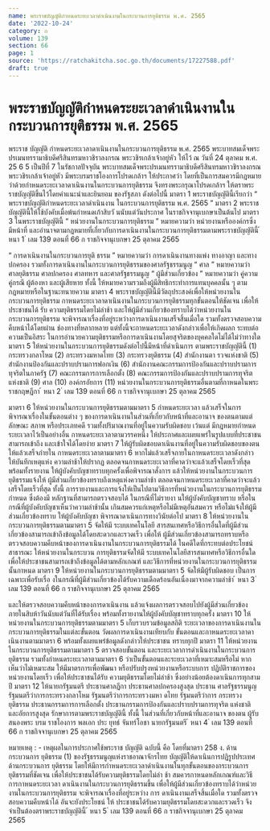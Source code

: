 ```yaml
---
name: พระราชบัญญัติกำหนดระยะเวลาดำเนินงานในกระบวนการยุติธรรม พ.ศ. 2565
date: '2022-10-24'
category: ก
volume: 139
section: 66
page: 1
source: 'https://ratchakitcha.soc.go.th/documents/17227588.pdf'
draft: true
---
```


# พระราชบัญญัติกำหนดระยะเวลาดำเนินงานในกระบวนการยุติธรรม พ.ศ. 2565

พระราช บัญญัติ กำหนดระยะเวลาดาเนินงานในกระบวนการยุติธรรม พ.ศ. 2565 พระบาทสมเด็จพระปรเมนทรรามาธิบดีศรีสินทรมหาวชิราลงกรณ พระวชิรเกล้าเจ้าอยู่หัว ให้ไว้ ณ วันที่ 24 ตุลาคม พ.ศ. 25 6 5 เป็นปีที่ 7 ในรัชกาลปัจจุบัน พระบาทสมเด็จพระปรเมนทรรามาธิบดีศรีสินทรมหาวชิราลงกรณ พระวชิรเกล้าเจ้าอยู่หัว มีพระบรมราชโองการโปรดเกล้าฯ ให้ประกาศว่า โดยที่เป็นการสมควรมีกฎหมายว่าด้วยกำหนดระยะเวลาดาเนินงานในกระบวนการยุติธรรม จึงทรงพระกรุณาโปรดเกล้าฯ ให้ตราพระราชบัญญัติขึ้นไว้โดยคำแนะนำและยินยอม ของรัฐสภา ดังต่อไปนี้ มาตรา 1 พระราชบัญญัตินี้เรียกว่า “ พระราชบัญญัติกำหนดระยะเวลาดำเนินงาน ในกระบวนการยุติธรรม พ.ศ. 2565 ” มาตรา 2 พระราชบัญญัตินี้ให้ใช้บังคับเมื่อพ้นกำหนดเก้าสิบวั นนับแต่วันประกาศ ในราชกิจจานุเบกษาเป็นต้นไป มาตรา 3 ในพระราชบัญญัตินี้ “ หน่วยงานในกระบวนการยุติธรรม ” หมายความว่า หน่วยงานหรือองค์กรซึ่งมีหน้าที่ และอำนาจตามกฎหมายที่เกี่ยวกับการดาเนินงานในกระบวนการยุติธรรมตามพระราชบัญญัตินี้ ้ หนา 1 ่ เลม 139 ตอนที่ 66 ก ราชกิจจานุเบกษา 25 ตุลาคม 2565

“ การดาเนินงานในกระบวนการยุติ ธรรม ” หมายความว่า การดาเนินงานทางแพ่ง ทางอาญา และทางปกครอง รวมทั้งการดาเนินงานในกระบวนการยุติธรรมของศาลรัฐธรรมนูญ “ ศาล ” หมายความว่า ศาลยุติธรรม ศาลปกครอง ศาลทหาร และศาลรัฐธรรมนูญ “ ผู้มีส่วนเกี่ยวข้อง ” หมายความว่า คู่ความ คู่กรณี ผู้ต้องหา และผู้เสียหาย ทั้งนี้ ให้หมายความรวมถึงผู้มีสิทธิกระทำการแทนบุคคลนั้น ๆ ตามกฎหมายหรือในฐานะทนายความ มาตรา 4 พระราชบัญญัตินี้มีวัตถุประสงค์เพื่อให้หน่วยงานในกระบวนการยุติธรรม กาหนดระยะเวลาดาเนินงานในกระบวนการยุติธรรมทุกขั้นตอนให้ชัดเจน เพื่อให้ประชาชนได้ รับ ความยุติธรรมโดยไม่ล่าช้า และให้ผู้มีส่วนเกี่ยวข้องทราบได้ว่าหน่วยงานในกระบวนการยุติธรรม จะพิจารณาเรื่องที่อยู่ระหว่างการดาเนินงานเสร็จสิ้นเมื่อใด รวมทั้งตรวจสอบความคืบหน้าได้โดยผ่าน ช่องทางที่หลากหลาย แต่ทั้งนี้จะกาหนดระยะเวลาดังกล่าวเพื่อให้เกิดผลก ระทบต่อความเป็นอิสระ ในการอำนวยความยุติธรรมหรือการดาเนินงานโดยสุจริตของบุคคลใดไม่ได้ไม่ว่าทางใด มาตรา 5 ให้หน่วยงานในกระบวนการยุติธรรมดังต่อไปนี้มีหน้าที่ดำเนินการ ตามพระราชบัญญัตินี้ (1) กระทรวงกลาโหม (2) กระทรวงมหาดไทย (3) กระทรวงยุติธรรม (4) สำนักงานตา รวจแห่งชาติ (5) สำนักงานป้องกันและปราบปรามการฟอกเงิน (6) สำนักงานคณะกรรมการป้องกันและปราบปรามการทุจริตในภาครัฐ (7) คณะกรรมการการเลือกตั้ง (8) คณะกรรมการป้องกันและปราบปรามการทุจริตแห่งชาติ (9) ศาล (10) องค์กรอัยการ (11) หน่วยงานในกระบวนการยุติธรรมอื่นตามที่กาหนดในพระราชกฤษฎีกา ้ หนา 2 ่ เลม 139 ตอนที่ 66 ก ราชกิจจานุเบกษา 25 ตุลาคม 2565

มาตรา 6 ให้หน่วยงานในกระบวนการยุติธรรมตามมาตรา 5 กำหนดระยะเวลา แล้วเสร็จในการพิจารณาเรื่องในขั้นตอนต่าง ๆ ของการดาเนินงานในส่วนที่เกี่ยวกับหน้าที่และอานาจ ของตนตามแต่ลักษณะ สภาพ หรือประเภทคดี รวมทั้งปริมาณงานที่อยู่ในความรับผิดชอบ เว้นแต่ มีกฎหมายกำหนดระยะเวลาไว้เป็นอย่างอื่น กาหนดระยะเวลาตามวรรคหนึ่ง ให้ประกาศและเผยแพร่ในรูปแบบที่ประชาชนสามารถเข้าถึง และเข้าใจได้โดยง่าย มาตรา 7 ให้ผู้รับผิดชอบดาเนินงานที่อยู่ในความรับผิดชอบของตนให้แล้วเสร็จภำยใน กาหนดระยะเวลาตามมาตรา 6 หากไม่แล้วเสร็จภายในกาหนดระยะเวลาดังกล่าว ให้บันทึกเหตุแห่ง ความล่าช้าให้ปรากฏ ตลอดจนกาหนดระยะเวลาที่คาดว่าจะแล้วเสร็จโดยเร็วที่สุด พร้อมทั้งรายงาน ให้ผู้บังคับบัญชาทราบทุกครั้งเพื่อพิจารณาสั่งการ แล้วให้หน่วยงานในกระบวนการ ยุติธรรมแจ้งให้ ผู้มีส่วนเกี่ยวข้องทราบถึงเหตุแห่งความล่าช้า ตลอดจนกาหนดระยะเวลาที่คาดว่าจะแล้วเสร็จโดยเร็วที่สุด ทั้งนี้ การรายงานและการแจ้งให้เป็นไปตามวิธีการที่หน่วยงานในกระบวนการยุติธรรมกำหนด ซึ่งต้องมี หลักฐานที่สามารถตรวจสอบได้ ในกรณีที่ไม่รายงา นให้ผู้บังคับบัญชาทราบ หรือในกรณีที่ผู้บังคับบัญชาเห็นว่าความล่าช้านั้น เกินสมควรแก่เหตุหรือไม่มีเหตุอันสมควร หรือไม่แจ้งให้ผู้มีส่วนเกี่ยวข้องทราบ ให้ผู้บังคับบัญชา พิจารณาดาเนินการทางวินัยต่อไป มาตรา 8 ให้หน่วยงานในกระบวนการยุติธรรมตามมาตรา 5 จัดให้มี ระบบเทคโนโลยี สารสนเทศหรือวิธีการอื่นใดที่ผู้มีส่วนเกี่ยวข้องสามารถเข้าถึงข้อมูลได้โดยสะดวกและรวดเร็ว เพื่อให้ ผู้มีส่วนเกี่ยวข้องสามารถทราบหรือตรวจสอบความคืบหน้าของการดาเนินงานในกระบวนการยุติธรรมได้ ในคดีใดที่กระทบต่อประโยชน์สาธารณะ ให้หน่วยงานในกระบวน การยุติธรรมจัดให้มี ระบบเทคโนโลยีสารสนเทศหรือวิธีการอื่นใด เพื่อให้ประชาชนสามารถเข้าถึงข้อมูลได้ตามหลักเกณฑ์ และวิธีการที่หน่วยงานในกระบวนการยุติธรรมนั้นกาหนด มาตรา 9 ให้หน่วยงานในกระบวนการยุติธรรมตามมาตรา 5 จัดให้มีผู้รับผิดชอบ เป็นการเฉพาะเพื่อรับเรื่อ งในกรณีที่ผู้มีส่วนเกี่ยวข้องได้รับความเดือดร้อนอันเนื่องมาจากความล่าช้า ้ หนา 3 ่ เลม 139 ตอนที่ 66 ก ราชกิจจานุเบกษา 25 ตุลาคม 2565

และให้ตรวจสอบความคืบหน้าของการดาเนินงาน แล้วแจ้งผลการตรวจสอบไปยังผู้มีส่วนเกี่ยวข้อง ภายในสิบห้าวันนับแต่วันที่ได้รับเรื่อง พร้อมทั้งรายงานให้ผู้บังคับบัญชาทราบทุกครั้ง มาตรา 10 ให้ หน่วยงานในกระบวนการยุติธรรมตามมาตรา 5 เก็บรวบรวมข้อมูลสถิติ ระยะเวลาของการดาเนินงานในกระบวนการยุติธรรมในแต่ละขั้นตอน วัดผลการดาเนินงานเทียบกับ ขั้นตอนและกาหนดระยะเวลาดาเนินงานตามมาตรา 6 พร้อมทั้งเผยแพร่ข้อมูลดังกล่าวให้ประชาชน ทราบทุกปี มาตรา 11 ให้หน่วยงานในกระบวนการยุติธรรมตามมาตรา 5 ตรวจสอบขั้นตอน และระยะเวลาการดำเนินงานในกระบวนการยุติธรรม รวมทั้งกำหนดระยะเวลาตามมาตรา 6 ว่าเป็นขั้นตอนและระยะเวลาที่เหมาะสมหรือไม่ หากเห็นว่าไม่เหมาะสม ให้มีมาตรการเพื่อพัฒนา หรือปรับปรุงหน่วยงานหรือระบบการ ปฏิบัติราชการของหน่วยงานโดยเร็ว เพื่อให้ประชาชนได้รับ ความยุติธรรมโดยไม่ล่าช้า ซึ่งอย่างน้อยต้องดาเนินการทุกสามปี มาตรา 12 ให้นายกรัฐมนตรี ประธานศาลฎีกา ประธานศาลปกครองสูงสุด ประธาน ศาลรัฐธรรมนูญ รัฐมนตรีว่าการกระทรวงกลาโหม รัฐมนตรีว่าการกระทรวงมหา ดไทย รัฐมนตรีว่าการ กระทรวงยุติธรรม ประธานกรรมการการเลือกตั้ง ประธานกรรมการป้องกันและปราบปรามการทุจริต แห่งชาติ และอัยการสูงสุด รักษาการตามพระราชบัญญัตินี้ ทั้งนี้ ในส่วนที่เกี่ยวกับหน้าที่และอานาจ ของตน ผู้รับสนองพระ บรม ราชโองการ พลเอก ประ ยุทธ์ จันทร์โอชา นายกรัฐมนตรี ้ หนา 4 ่ เลม 139 ตอนที่ 66 ก ราชกิจจานุเบกษา 25 ตุลาคม 2565

หมายเหตุ : - เหตุผลในการประกาศใช้พระราช บัญญัติ ฉบับนี้ คือ โดยที่มาตรา 258 ง. ด้านกระบวนการ ยุติธรรม (1) ของรัฐธรรมนูญแห่งราชอาณาจักรไทย บัญญัติให้ดาเนินการปฏิรูปประเทศด้านกระบวนการ ยุติธรรม โดยให้มีการกำหนดระยะเวลาดำเนินงานในทุกขั้นตอนของกระบวนการยุติธรรมที่ชัดเจน เพื่อให้ประชาชนได้รับความยุติธรรมโดยไม่ล่า ช้า สมควรกาหนดหลักเกณฑ์และวิธีการกาหนดระยะเวลา ดาเนินงานในกระบวนการยุติธรรมขึ้น เพื่อให้ผู้มีส่วนเกี่ยวข้องทราบได้ว่าหน่วยงานในกระบวนการยุติธรรม จะพิจารณาเรื่องที่อยู่ระหว่าง การ ดาเนินงานเสร็จสิ้นเมื่อใด รวมทั้งตรวจสอบความคืบหน้าได้ อันจะยังประโยชน์ ให้ ประชาชนได้รับความยุติธรรมโดยสะดวกและรวดเร็ว จึงจำเป็นต้องตราพระราชบัญญัตินี้ ้ หนา 5 ่ เลม 139 ตอนที่ 66 ก ราชกิจจานุเบกษา 25 ตุลาคม 2565
